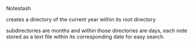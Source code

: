 Notestash

creates a directory of the current year within its root directory

subdirectories are months and within those directories are days, each note stored as a text file within its corresponding date for easy search.

